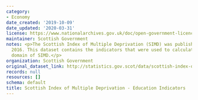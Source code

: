 ```yaml
---
category:
- Economy
date_created: '2019-10-09'
date_updated: '2020-03-31'
license: https://www.nationalarchives.gov.uk/doc/open-government-licence/version/3/
maintainer: Scottish Government
notes: <p>The Scottish Index of Multiple Deprivation (SIMD) was published in August
  2016. This dataset contains the indicators that were used to calculate the education
  domain of SIMD.</p>
organization: Scottish Government
original_dataset_link: http://statistics.gov.scot/data/scottish-index-of-multiple-deprivation---education-indicators
records: null
resources: []
schema: default
title: Scottish Index of Multiple Deprivation - Education Indicators
---
```

